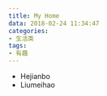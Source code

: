 ```yaml
---
title: My Home
data: 2018-02-24 11:34:47
categories:
- 生活类
tags:
- 有趣
---
```


* Hejianbo
* Liumeihao
